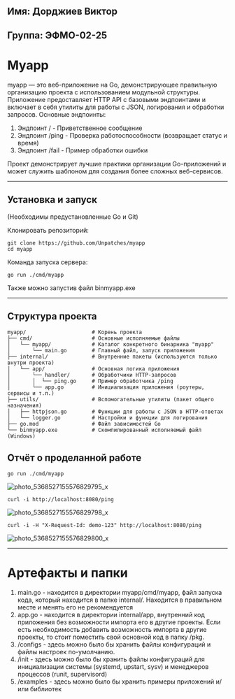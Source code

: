 ## Имя: Дорджиев Виктор
## Группа: ЭФМО-02-25
# Myapp

myapp — это веб-приложение на Go, демонстрирующее правильную организацию проекта с использованием модульной структуры. Приложение предоставляет HTTP API с базовыми эндпоинтами и включает в себя утилиты для работы с JSON, логирования и обработки запросов.
Основные эндпоинты:
1. Эндпоинт / - Приветственное сообщение
2. Эндпоинт /ping - Проверка работоспособности (возвращает статус и время)
3. Эндпоинт /fail - Пример обработки ошибки

Проект демонстрирует лучшие практики организации Go-приложений и может служить шаблоном для создания более сложных веб-сервисов.

---

## Установка и запуск

(Необходимы предустановленные Go и Git)

Клонировать репозиторий:

```
git clone https://github.com/Unpatches/myapp
cd myapp
```

Команда запуска сервера:

```
go run ./cmd/myapp
```

Также можно запустив файл binmyapp.exe

------

## Структура проекта

```plaintext
myapp/                     # Корень проекта
├── cmd/                   # Основные исполняемые файлы
│   └── myapp/             # Каталог конкретного бинарника "myapp"
│       └── main.go        # Главный файл, запуск приложения
├── internal/              # Внутренние пакеты (используются только внутри проекта)
│   └── app/               # Основная логика приложения
│       └── handler/       # Обработчики HTTP-запросов
│       │  └── ping.go     # Пример обработчика /ping
│       └── app.go         # Инициализация приложения (роутеры, сервисы и т.п.)
├── utils/                 # Вспомогательные утилиты (пакет общего назначения)
│   ├── httpjson.go        # Функции для работы с JSON в HTTP-ответах
│   └── logger.go          # Настройки и функции для логирования
├── go.mod                 # Файл зависимостей Go
└── binmyapp.exe           # Скомпилированный исполняемый файл (Windows)
```

## Отчёт о проделанной работе

```
go run ./cmd/myapp
```
![photo_5368527155576829795_x](https://github.com/user-attachments/assets/1669a4db-4920-4d54-a943-8f7b9d9b04dc)

```
curl -i http://localhost:8080/ping
```
![photo_5368527155576829798_x](https://github.com/user-attachments/assets/acd5d155-eb26-45de-bf77-dd0cb03a6218)

```
curl -i -H "X-Request-Id: demo-123" http://localhost:8080/ping
```
![photo_5368527155576829800_x](https://github.com/user-attachments/assets/46497fe3-93e2-4077-a22b-0de837b9f09c)

------

# Артефакты и папки
1) main.go - находится в директории myapp/cmd/myapp, файл запуска кода, который находится в папке internal/. Находится в правильном месте и менять его не рекомендуется
2) app.go - находится в директории internal/app, внутренний код приложения без возможности импорта его в другие проекты. Если есть необходимость добавить возможность импорта в другие проекты, то стоит поместить свой основной код в папку /pkg.
3) /configs - здесь можно было бы хранить файлы конфигураций и файлы настроек по-умолчанию.
4) /init - здесь можно было бы хранить файлы конфигураций для инициализации системы (systemd, upstart, sysv) и менеджеров процессов (runit, supervisord)
5) /examples - здесь можно было бы хранить примеры приложений и/или библиотек
